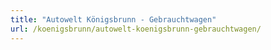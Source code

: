 ```yaml
---
title: "Autowelt Königsbrunn - Gebrauchtwagen"
url: /koenigsbrunn/autowelt-koenigsbrunn-gebrauchtwagen/
---
```

